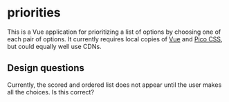 priorities
==========

This is a Vue application for prioritizing a list of options by
choosing one of each pair of options. It currently requires local
copies of [Vue](https://vuejs.org/) and [Pico
CSS](https://picocss.com/), but could equally well use CDNs.

Design questions
----------------

Currently, the scored and ordered list does not appear until the user
makes all the choices. Is this correct?
